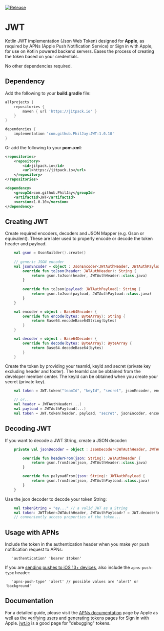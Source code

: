 [![Release](https://img.shields.io/github/release/PhilJay/JWT.svg?style=flat)](https://jitpack.io/#PhilJay/JWT)

# JWT
Kotlin JWT implementation (Json Web Token) designed for **Apple**, as required by APNs (Apple Push Notification Service) or Sign in with Apple, for use on Kotlin powered backend servers. Eases the process of creating the token based on your credentials.

No other dependencies required.

## Dependency 

Add the following to your **build.gradle** file:
```groovy
allprojects {
    repositories {
        maven { url 'https://jitpack.io' }
    }
}

dependencies {
    implementation 'com.github.PhilJay:JWT:1.0.10'
}
```

Or add the following to your **pom.xml**:

```xml
<repositories>
    <repository>
        <id>jitpack.io</id>
        <url>https://jitpack.io</url>
    </repository>
</repositories>

<dependency>
    <groupId>com.github.PhilJay</groupId>
    <artifactId>JWT</artifactId>
    <version>1.0.10</version>
</dependency>
```

## Creating JWT

Create required encoders, decoders and JSON Mapper (e.g. Gson or equivalent). These are later used to properly encode or decode the token header and payload.

```kotlin
    val gson = GsonBuilder().create()
 
    // generic JSON encoder
    val jsonEncoder = object : JsonEncoder<JWTAuthHeader, JWTAuthPayload> {
        override fun toJson(header: JWTAuthHeader): String {
            return gson.toJson(header, JWTAuthHeader::class.java)
        }
    
        override fun toJson(payload: JWTAuthPayload): String {
            return gson.toJson(payload, JWTAuthPayload::class.java)
        }
    }

    val encoder = object : Base64Encoder {
        override fun encode(bytes: ByteArray): String {
            return Base64.encodeBase64String(bytes)
        }
    }

    val decoder = object : Base64Decoder {
        override fun decode(bytes: ByteArray): ByteArray {
            return Base64.decodeBase64(bytes)
        }
    }
```

Create the token by providing your teamId, keyId and secret (private key excluding header and footer). The teamId can be obtained from the developer member center. The keyId can be obtained when you create your secret (private key).

```kotlin
    val token = JWT.token("teamId", "keyId", "secret", jsonEncoder, encoder, decoder)

    // or...
    val header = JWTAuthHeader(...)
    val payload = JWTAuthPayload(...)
    val token = JWT.token(header, payload, "secret", jsonEncoder, encoder, decoder)
```

## Decoding JWT

If you want to decode a JWT String, create a JSON decoder:

```kotlin
    private val jsonDecoder = object : JsonDecoder<JWTAuthHeader, JWTAuthPayload> {

        override fun headerFrom(json: String): JWTAuthHeader {
            return gson.fromJson(json, JWTAuthHeader::class.java)
        }

        override fun palyoadFrom(json: String): JWTAuthPayload {
            return gson.fromJson(json, JWTAuthPayload::class.java)
        }
    }
```

Use the json decoder to decode your token String:
```kotlin
    val tokenString = "ey..." // a valid JWT as a String
    val token: JWTToken<JWTAuthHeader, JWTAuthPayload>? = JWT.decode(tokenString, jsonDecoder, decoder)
    // conveniently access properties of the token...
```

## Usage with APNs

Include the token in the authentication header when you make yor push notification request to APNs:

```
   'authentication' 'bearer $token'
```



If you are [sending pushes to iOS 13+ devices](https://developer.apple.com/documentation/usernotifications/setting_up_a_remote_notification_server/sending_notification_requests_to_apns), also include the `apns-push-type` header:

```
   'apns-push-type' 'alert' // possible values are 'alert' or 'background'
```

## Documentation

For a detailed guide, please visit the [APNs documentation](https://developer.apple.com/library/archive/documentation/NetworkingInternet/Conceptual/RemoteNotificationsPG/APNSOverview.html#//apple_ref/doc/uid/TP40008194-CH8-SW1) page by Apple as well as the [verifying users](https://developer.apple.com/documentation/signinwithapplerestapi/verifying_a_user) and [generating tokens](https://developer.apple.com/documentation/signinwithapplerestapi/generate_and_validate_tokens) pages for Sign in with Apple. [jwt.io](https://jwt.io) is a good page for "debugging" tokens.

